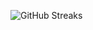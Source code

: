![GitHub Streaks](https://github-streaks-mqc9.onrender.com/streak/happilli/image?theme=midnight&cache_bust=1743089580&lang=ja)
